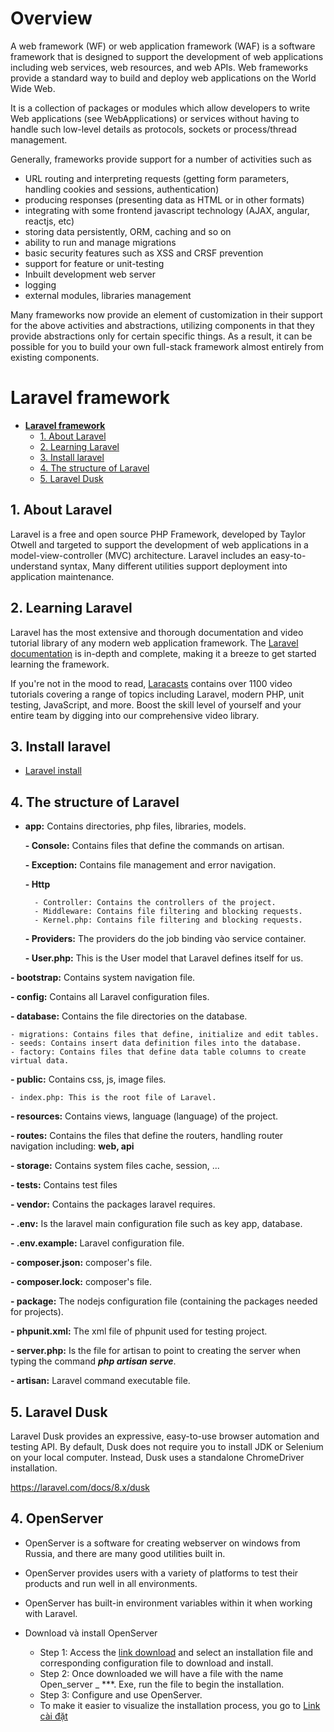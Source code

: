 # Overview

A web framework (WF) or web application framework (WAF) is a software framework that is designed to support the development of web applications including web services, web resources, and web APIs. Web frameworks provide a standard way to build and deploy web applications on the World Wide Web.

It is a collection of packages or modules which allow developers to write Web applications (see WebApplications) or services without having to handle such low-level details as protocols, sockets or process/thread management.

Generally, frameworks provide support for a number of activities such as
- URL routing and interpreting requests (getting form parameters, handling cookies and sessions, authentication)
- producing responses (presenting data as HTML or in other formats)
- integrating with some frontend javascript technology (AJAX, angular, reactjs, etc)
- storing data persistently, ORM, caching and so on
- ability to run and manage migrations
- basic security features such as XSS and CRSF prevention
- support for feature or unit-testing
- Inbuilt development web server
- logging
- external modules, libraries management

Many frameworks now provide an element of customization in their support for the above activities and abstractions, utilizing components in that they provide abstractions only for certain specific things. As a result, it can be possible for you to build your own full-stack framework almost entirely from existing components.

# **Laravel framework**

- [**Laravel framework**](#laravel-framework)
  - [1. About Laravel](#1-about-laravel)
  - [2. Learning Laravel](#2-learning-laravel)
  - [3. Install laravel](#3-install-laravel)
  - [4. The structure of Laravel](#4-the-structure-of-laravel)
  - [5. Laravel Dusk](#5-laravel-dusk)

## 1. About Laravel

Laravel is a free and open source PHP Framework, developed by Taylor Otwell 
and targeted to support the development of web applications in a model-view-controller (MVC) architecture.
Laravel includes an easy-to-understand syntax, Many different utilities support deployment into application maintenance.

## 2. Learning Laravel

Laravel has the most extensive and thorough documentation and video tutorial library of any modern web application framework. 
The [Laravel documentation](https://laravel.com/docs/8.x) is in-depth and complete, making it a breeze to get started learning the framework.

If you're not in the mood to read, [Laracasts](https://laracasts.com/) contains over 1100 video tutorials covering a range of topics including Laravel, 
modern PHP, unit testing, JavaScript, and more. Boost the skill level of yourself and your entire team by digging into our comprehensive video library.

## 3. Install laravel

- [Laravel install](https://laravel.com/docs/8.x/installation)

## 4. The structure of Laravel

- **app:** Contains directories, php files, libraries, models.

    **- Console:** Contains files that define the commands on artisan.
    
    **- Exception:** Contains file management and error navigation.
    
    **- Http** 
    
        - Controller: Contains the controllers of the project.
        - Middleware: Contains file filtering and blocking requests.
        - Kernel.php: Contains file filtering and blocking requests.
        
    **- Providers:** The providers do the job binding vào service container.
    
    **- User.php:** This is the User model that Laravel defines itself for us.
    
**- bootstrap:** Contains system navigation file.

**- config:** Contains all Laravel configuration files.

**- database:** Contains the file directories on the database.

    - migrations: Contains files that define, initialize and edit tables.
    - seeds: Contains insert data definition files into the database.
    - factory: Contains files that define data table columns to create virtual data.
    
**- public:** Contains css, js, image files.

    - index.php: This is the root file of Laravel.
    
**- resources:** Contains views, language (language) of the project.

**- routes:** Contains the files that define the routers, handling router navigation including: **web, api**

**- storage:** Contains system files cache, session, ...

**- tests:** Contains test files

**- vendor:** Contains the packages laravel requires.

**- .env:** Is the laravel main configuration file such as key app, database.

**- .env.example:** Laravel configuration file.

**- composer.json:** composer's file.

**- composer.lock:** composer's file.

**- package:** The nodejs configuration file (containing the packages needed for projects).

**- phpunit.xml:** The xml file of phpunit used for testing project.

**- server.php:** Is the file for artisan to point to creating the server when typing the command _**php artisan serve**_.

**- artisan:** Laravel command executable file.

## 5. Laravel Dusk

Laravel Dusk provides an expressive, easy-to-use browser automation and testing API. By default, Dusk does not require you to install JDK or Selenium on your local computer. Instead, Dusk uses a standalone ChromeDriver installation.

https://laravel.com/docs/8.x/dusk

## 4. OpenServer
- OpenServer is a software for creating webserver on windows from Russia, and there are many good utilities built in.
- OpenServer provides users with a variety of platforms to test their products and run well in all environments.
- OpenServer has built-in environment variables within it when working with Laravel.

- Download và install OpenServer
    - Step 1: Access the [link download](https://ospanel.io/) and select an installation file and corresponding configuration file to download and install.
    - Step 2: Once downloaded we will have a file with the name Open_server _ ***. Exe, run the file to begin the installation.
    - Step 3: Configure and use OpenServer.
    - To make it easier to visualize the installation process, you go to [Link cài đặt](https://freetuts.net/cai-dat-openserver-va-tao-domain-ao-tren-localhost-281.html)